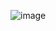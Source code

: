 
![image](https://user-images.githubusercontent.com/79361847/199001366-5bcd6e74-c338-4c4a-8294-bfc594de1647.png)
